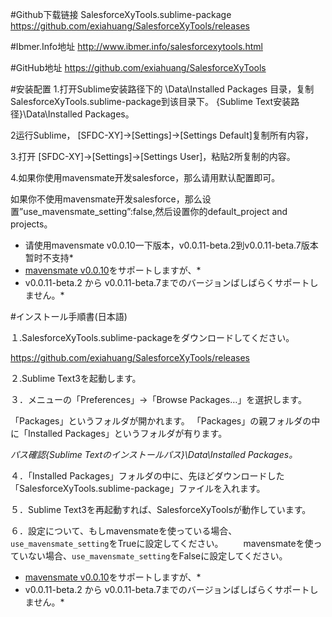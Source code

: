 #Github下载链接  SalesforceXyTools.sublime-package
https://github.com/exiahuang/SalesforceXyTools/releases

#Ibmer.Info地址
http://www.ibmer.info/salesforcexytools.html

#GitHub地址
https://github.com/exiahuang/SalesforceXyTools

#安装配置
1.打开Sublime安装路径下的 \Data\Installed Packages 目录，复制SalesforceXyTools.sublime-package到该目录下。
 {Sublime Text安装路径}\Data\Installed Packages。

2运行Sublime， [SFDC-XY]->[Settings]->[Settings Default]复制所有内容，

3.打开 [SFDC-XY]->[Settings]->[Settings User]，粘贴2所复制的内容。

4.如果你使用mavensmate开发salesforce，那么请用默认配置即可。

如果你不使用mavensmate开发salesforce，那么设置”use_mavensmate_setting”:false,然后设置你的default_project and projects。

* 请使用mavensmate v0.0.10一下版本，v0.0.11-beta.2到v0.0.11-beta.7版本暂时不支持*
*  [mavensmate v0.0.10](https://github.com/joeferraro/MavensMate-Desktop/releases/tag/v0.0.10)をサポートしますが、*
*  v0.0.11-beta.2 から v0.0.11-beta.7までのバージョンばしばらくサポートしません。*
 

#インストール手順書(日本語)

１.SalesforceXyTools.sublime-packageをダウンロードしてください。

https://github.com/exiahuang/SalesforceXyTools/releases

２.Sublime Text3を起動します。

３．メニューの「Preferences」→「Browse Packages…」を選択します。

「Packages」というフォルダが開かれます。
「Packages」の親フォルダの中に「Installed Packages」というフォルダが有ります。

*パス確認{Sublime Textのインストールパス}\Data\Installed Packages。*

４．「Installed Packages」フォルダの中に、先ほどダウンロードした「SalesforceXyTools.sublime-package」ファイルを入れます。

５．Sublime Text3を再起動すれば、SalesforceXyToolsが動作しています。

６．設定について、もしmavensmateを使っている場合、`use_mavensmate_setting`をTrueに設定してください。
　　mavensmateを使っていない場合、`use_mavensmate_setting`をFalseに設定してください。
  
*  [mavensmate v0.0.10](https://github.com/joeferraro/MavensMate-Desktop/releases/tag/v0.0.10)をサポートしますが、*
*  v0.0.11-beta.2 から v0.0.11-beta.7までのバージョンばしばらくサポートしません。*
